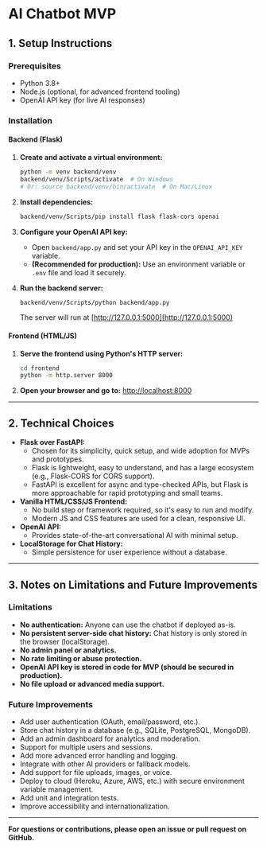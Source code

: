# AI Chatbot MVP

## 1. Setup Instructions

### Prerequisites
- Python 3.8+
- Node.js (optional, for advanced frontend tooling)
- OpenAI API key (for live AI responses)

### Installation

#### Backend (Flask)
1. **Create and activate a virtual environment:**
   ```bash
   python -m venv backend/venv
   backend/venv/Scripts/activate  # On Windows
   # Or: source backend/venv/bin/activate  # On Mac/Linux
   ```
2. **Install dependencies:**
   ```bash
   backend/venv/Scripts/pip install flask flask-cors openai
   ```
3. **Configure your OpenAI API key:**
   - Open `backend/app.py` and set your API key in the `OPENAI_API_KEY` variable.
   - **(Recommended for production):** Use an environment variable or `.env` file and load it securely.

4. **Run the backend server:**
   ```bash
   backend/venv/Scripts/python backend/app.py
   ```
   The server will run at [http://127.0.0.1:5000](http://127.0.0.1:5000)

#### Frontend (HTML/JS)
1. **Serve the frontend using Python's HTTP server:**
   ```bash
   cd frontend
   python -m http.server 8000
   ```
2. **Open your browser and go to:**
   [http://localhost:8000](http://localhost:8000)

---

## 2. Technical Choices

- **Flask over FastAPI:**
  - Chosen for its simplicity, quick setup, and wide adoption for MVPs and prototypes.
  - Flask is lightweight, easy to understand, and has a large ecosystem (e.g., Flask-CORS for CORS support).
  - FastAPI is excellent for async and type-checked APIs, but Flask is more approachable for rapid prototyping and small teams.
- **Vanilla HTML/CSS/JS Frontend:**
  - No build step or framework required, so it's easy to run and modify.
  - Modern JS and CSS features are used for a clean, responsive UI.
- **OpenAI API:**
  - Provides state-of-the-art conversational AI with minimal setup.
- **LocalStorage for Chat History:**
  - Simple persistence for user experience without a database.

---

## 3. Notes on Limitations and Future Improvements

### Limitations
- **No authentication:** Anyone can use the chatbot if deployed as-is.
- **No persistent server-side chat history:** Chat history is only stored in the browser (localStorage).
- **No admin panel or analytics.**
- **No rate limiting or abuse protection.**
- **OpenAI API key is stored in code for MVP (should be secured in production).**
- **No file upload or advanced media support.**

### Future Improvements
- Add user authentication (OAuth, email/password, etc.).
- Store chat history in a database (e.g., SQLite, PostgreSQL, MongoDB).
- Add an admin dashboard for analytics and moderation.
- Support for multiple users and sessions.
- Add more advanced error handling and logging.
- Integrate with other AI providers or fallback models.
- Add support for file uploads, images, or voice.
- Deploy to cloud (Heroku, Azure, AWS, etc.) with secure environment variable management.
- Add unit and integration tests.
- Improve accessibility and internationalization.

---

**For questions or contributions, please open an issue or pull request on GitHub.** 
